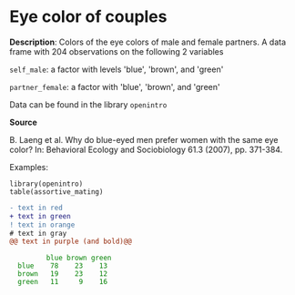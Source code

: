 # Eye color of couples

**Description**: Colors of the eye colors of male and female partners. A data frame with 204 observations on the following 2 variables

`self_male`: a factor with levels 'blue', 'brown', and 'green'

`partner_female`: a factor with 'blue', 'brown', and 'green'

Data can be found in the library ``openintro``

**Source**

B. Laeng et al. Why do blue-eyed men prefer women with the same eye color? In: Behavioral Ecology and Sociobiology 61.3 (2007), pp. 371-384.

Examples:

```{r}
library(openintro)
table(assortive_mating)
```
```diff
- text in red
+ text in green
! text in orange
# text in gray
@@ text in purple (and bold)@@
```
<font color="green">  
         
```
         blue brown green
  blue    78    23    13
  brown   19    23    12
  green   11     9    16
```
</font>
